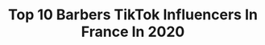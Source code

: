 ---
title: Top 10 Barbers TikTok Influencers In France In 2020
description: >-
  Find top barbers TikTok influencers in France in 2020. Most popular hashtags: #barber #love #dance #motivation.
platform: TikTok
profiles:
  - username: "tengostrong"
    fullname: >-
      Tengo Motolione
    location: "France"
    followers: 37771
    engagement: 644
    commentsToLikes: 0.047558
    id: ck9rmrzbu4a1o0j788z87myjc
    verified: false
    hashtags: "#boucheagauche, #loubard, #mytho, #yeuxbleu"
  - username: "hairtist_paris"
    fullname: >-
      Hairtist_paris
    location: "France"
    followers: 80659
    engagement: 1477
    commentsToLikes: 0.011152
    id: ck81s0q56p6c10j78evtm8nwn
    verified: false
    hashtags: "#tuto, #solidarit, #aide, #rapfr"
  - username: "leonsbarber"
    fullname: >-
      leonsbarber
    location: "France"
    followers: 3032
    engagement: 976
    commentsToLikes: 0.009210
    id: ck9ackytntb7a0j78bzf1t3u7
    verified: false
    hashtags: "#latino, #tbt, #kaws, #humor"
  - username: "nictokh"
    fullname: >-
      Nicolas Henry
    location: "France"
    followers: 2026
    engagement: 609
    commentsToLikes: 0.028180
    id: ckahwd736q9wl0i78ml3tvklt
    verified: false
    hashtags: "#boulot, #fessechallenge, #countdown, #onsenfou"
  - username: "breeder.of.the.beard"
    fullname: >-
      Breeder.Of.The.Beard
    location: "France"
    followers: 2337
    engagement: 122
    commentsToLikes: 0.009295
    id: ck9uy5zuf2zg60j78a39g2gjv
    verified: false
    hashtags: "#barberstown, #barber, #bored, #stayathome"
  - username: "eddiecudi"
    fullname: >-
      Eddie CuDi
    location: "France"
    followers: 635553
    engagement: 2373
    commentsToLikes: 0.009395
    id: ck9aedaq31hjc0j78ix5aj6nb
    verified: true
    hashtags: "#potdeconfiture, #salutchallenge, #renegade, #coiffeur"
  - username: "abdel.rcm7"
    fullname: >-
      Abdel.rcm
    location: "France"
    followers: 29366
    engagement: 1925
    commentsToLikes: 0.016235
    id: cka0hjois9j820i788f9xw3ji
    verified: false
    hashtags: "#barbershop, #abdel, #dessin, #parents"
  - username: "gremchb"
    fullname: >-
      G'rem Chb
    location: "France"
    followers: 2299
    engagement: 1449
    commentsToLikes: 0.151863
    id: ckadbi08gn6t00i78qz22nibg
    verified: false
    hashtags: "#girls, #11mai, #best, #oklm"
  - username: "jsuisconfine"
    fullname: >-
      Jesuisconfine
    location: "France"
    followers: 172801
    engagement: 1715
    commentsToLikes: 0.013645
    id: ck9v909ndbvr60j78jtmuubhx
    verified: false
    hashtags: "#jemenui, #macdo, #star, #ennuichallenge"
  - username: "gaetanrallye"
    fullname: >-
      Gaetan Rallye
    location: "France"
    followers: 5188
    engagement: 918
    commentsToLikes: 0.085937
    id: cka83s64cq7n90i782qkexjri
    verified: false
    hashtags: "#reprise, #rallycar, #oeuf, #omex"
---
